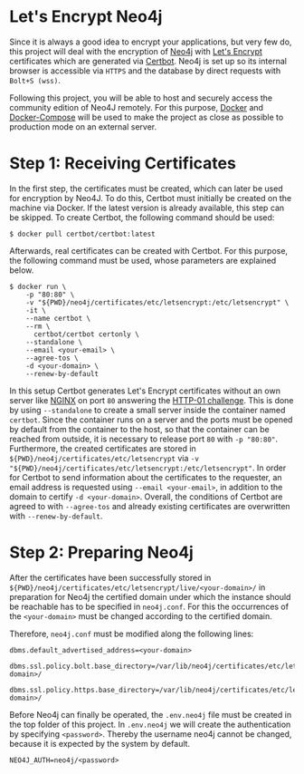 # Let's Encrypt Neo4j

Since it is always a good idea to encrypt your applications, but very few do, this project will deal with the encryption
of [Neo4j](https://neo4j.com/) with [Let's Encrypt](https://letsencrypt.org/de/) certificates which are generated
via [Certbot](https://certbot.eff.org/). Neo4j is set up so its internal browser is accessible via `HTTPS` and the
database by direct requests with `Bolt+S (wss)`.

Following this project, you will be able to host and securely access the community edition of Neo4J remotely. For this
purpose, [Docker](https://www.docker.com/) and [Docker-Compose](https://docs.docker.com/compose/) will be used to make
the project as close as possible to production mode on an external server.

# Step 1: Receiving Certificates

In the first step, the certificates must be created, which can later be used for encryption by Neo4J. To do this,
Certbot must initially be created on the machine via Docker. If the latest version is already available, this step can
be skipped. To create Certbot, the following command should be used:

```
$ docker pull certbot/certbot:latest
```

Afterwards, real certificates can be created with Certbot. For this purpose, the following command must be used, whose
parameters are explained below.

```
$ docker run \
    -p "80:80" \
    -v "${PWD}/neo4j/certificates/etc/letsencrypt:/etc/letsencrypt" \
    -it \
    --name certbot \
    --rm \
      certbot/certbot certonly \
    --standalone \
    --email <your-email> \
    --agree-tos \
    -d <your-domain> \
    --renew-by-default
```

In this setup Certbot generates Let's Encrypt certificates without an own server
like [NGINX](https://github.com/wmnnd/nginx-certbot) on port `80` answering
the [HTTP-01 challenge](https://letsencrypt.org/de/docs/challenge-types/). This is done by using `--standalone` to
create a small server inside the container named `certbot`. Since the container runs on a server and the ports must be
opened by default from the container to the host, so that the container can be reached from outside, it is necessary to
release port `80` with `-p "80:80"`. Furthermore, the created certificates are stored
in `${PWD}/neo4j/certificates/etc/letsencrypt` via `-v "${PWD}/neo4j/certificates/etc/letsencrypt:/etc/letsencrypt"`. In
order for Certbot to send information about the certificates to the requester, an email address is requested
using `--email <your-email>`, in addition to the domain to certify `-d <your-domain>`. Overall, the conditions of
Certbot are agreed to with `--agree-tos` and already existing certificates are overwritten with `--renew-by-default`.

# Step 2: Preparing Neo4j

After the certificates have been successfully stored in `${PWD}/neo4j/certificates/etc/letsencrypt/live/<your-domain>/`
in preparation for Neo4j the certified domain under which the instance should be reachable has to be specified in
`neo4j.conf`. For this the occurrences of the `<your-domain>` must be changed according to the certified domain.

Therefore, `neo4j.conf` must be modified along the following lines:

```
dbms.default_advertised_address=<your-domain>
```

```
dbms.ssl.policy.bolt.base_directory=/var/lib/neo4j/certificates/etc/letsencrypt/live/<your-domain>/
```

```
dbms.ssl.policy.https.base_directory=/var/lib/neo4j/certificates/etc/letsencrypt/live/<your-domain>/
```

Before Neo4j can finally be operated, the `.env.neo4j` file must be created in the top folder of this project. In
`.env.neo4j` we will create the authentication by specifying `<password>`. Thereby the username neo4j cannot be changed,
because it is expected by the system by default.

```
NEO4J_AUTH=neo4j/<password>
```